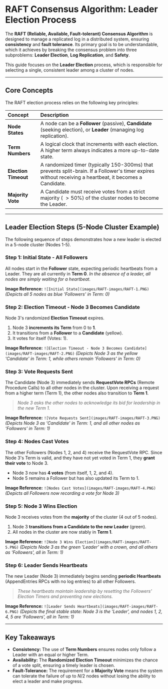 
#  RAFT Consensus Algorithm: Leader Election Process

The **RAFT (Reliable, Available, Fault-tolerant) Consensus Algorithm** is designed to manage a replicated log in a distributed system, ensuring **consistency** and **fault tolerance**. Its primary goal is to be understandable, which it achieves by breaking the consensus problem into three subproblems: **Leader Election**, **Log Replication**, and **Safety**.

This guide focuses on the **Leader Election** process, which is responsible for selecting a single, consistent leader among a cluster of nodes.

---

## Core Concepts

The RAFT election process relies on the following key principles:

| Concept | Description |
| :--- | :--- |
| **Node States** | A node can be a **Follower** (passive), **Candidate** (seeking election), or **Leader** (managing log replication). |
| **Term Numbers** | A logical clock that increments with each election. A higher term always indicates a more up-to-date state. |
| **Election Timeout** | A randomized timer (typically 150-300ms) that prevents split-brain. If a Follower's timer expires without receiving a heartbeat, it becomes a Candidate. |
| **Majority Vote** | A Candidate must receive votes from a strict majority ( $>50\%$) of the cluster nodes to become the Leader. |

---

##  Leader Election Steps (5-Node Cluster Example)

The following sequence of steps demonstrates how a new leader is elected in a 5-node cluster (Nodes 1-5).

### Step 1: Initial State - All Followers

All nodes start in the **Follower** state, expecting periodic heartbeats from a Leader. They are all currently in **Term 0**.
*In the absence of a leader, all nodes are simply waiting for a heartbeat.*

**Image Reference:** `![Initial State](images/RAFT-images/RAFT-1.PNG)`
*(Depicts all 5 nodes as blue 'Followers' in Term: 0)*

### Step 2: Election Timeout - Node 3 Becomes Candidate

Node 3's randomized **Election Timeout** expires.

1.  Node 3 **increments its Term** from 0 to **1**.
2.  It transitions from a **Follower** to a **Candidate** (yellow).
3.  It votes for itself (Votes: 1).

**Image Reference:** `![Election Timeout - Node 3 Becomes Candidate](images/RAFT-images/RAFT-2.PNG)`
*(Depicts Node 3 as the yellow 'Candidate' in Term: 1, while others remain 'Followers' in Term: 0)*

### Step 3: Vote Requests Sent

The Candidate (Node 3) immediately sends **RequestVote RPCs** (Remote Procedure Calls) to all other nodes in the cluster. Upon receiving a request from a higher term (Term 1), the other nodes also transition to **Term 1**.

> *Node 3 asks the other nodes to acknowledge its bid for leadership in the new Term 1.*

**Image Reference:** `![Vote Requests Sent](images/RAFT-images/RAFT-3.PNG)`
*(Depicts Node 3 as 'Candidate' in Term: 1, and all other nodes as 'Followers' in Term: 1)*

### Step 4: Nodes Cast Votes

The other Followers (Nodes 1, 2, and 4) receive the RequestVote RPC. Since Node 3's Term is valid, and they have not yet voted in Term 1, they **grant their vote** to Node 3.

* Node 3 now has **4 votes** (from itself, 1, 2, and 4).
* Node 5 remains a Follower but has also updated its Term to 1.

**Image Reference:** `![Nodes Cast Votes](images/RAFT-images/RAFT-4.PNG)`
*(Depicts all Followers now recording a vote for Node 3)*

### Step 5: Node 3 Wins Election

Node 3 receives votes from the **majority** of the cluster (4 out of 5 nodes).

1.  Node 3 **transitions from a Candidate to the new Leader** (green).
2.  All nodes in the cluster are now stably in **Term 1**.

**Image Reference:** `![Node 3 Wins Election](images/RAFT-images/RAFT-5.PNG)`
*(Depicts Node 3 as the green 'Leader' with a crown, and all others as 'Followers', all in Term: 1)*

### Step 6: Leader Sends Heartbeats

The new Leader (Node 3) immediately begins sending **periodic Heartbeats** (AppendEntries RPCs with no log entries) to all other Followers.

> *These heartbeats maintain leadership by resetting the Followers' Election Timers and preventing new elections.*

**Image Reference:** `![Leader Sends Heartbeats](images/RAFT-images/RAFT-6.PNG)`
*(Depicts the final stable state: Node 3 is the 'Leader', and nodes 1, 2, 4, 5 are 'Followers', all in Term: 1)*

---

##  Key Takeaways

* **Consistency:** The use of **Term Numbers** ensures nodes only follow a Leader with an equal or higher Term.
* **Availability:** The **Randomized Election Timeout** minimizes the chance of a vote split, ensuring a timely leader is chosen.
* **Fault-Tolerance:** The requirement for a **Majority Vote** means the system can tolerate the failure of up to $N/2$ nodes without losing the ability to elect a leader and make progress.
